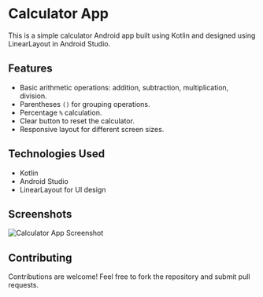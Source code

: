 # Calculator App

This is a simple calculator Android app built using Kotlin and designed using LinearLayout in Android Studio.

## Features

- Basic arithmetic operations: addition, subtraction, multiplication, division.
- Parentheses `()` for grouping operations.
- Percentage `%` calculation.
- Clear button to reset the calculator.
- Responsive layout for different screen sizes.

## Technologies Used

- Kotlin
- Android Studio
- LinearLayout for UI design

## Screenshots

![Calculator App Screenshot](\C:\Users\THINKPAD\Downloads\done.png)

## Contributing

Contributions are welcome! Feel free to fork the repository and submit pull requests.

